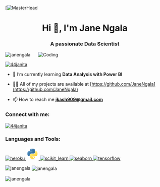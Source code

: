 [![MasterHead](https://encrypted-tbn0.gstatic.com/images?q=tbn:ANd9GcSeo0l18UHl0y00_OFyOw6WKgUcj04UGhPxvQ&usqp=CAU)
<h1 align="center">Hi 👋, I'm Jane Ngala</h1>
<h3 align="center">A passionate Data Scientist</h3>
<img align="right" alt="Coding" width="400" src="https://encrypted-tbn0.gstatic.com/images?q=tbn:ANd9GcTz49pzG7CLExHaaewN5QE9HJHvxJGAlW2ZMw&usqp=CAU"

<p align="left"> <img src="https://komarev.com/ghpvc/?username=janengala&label=Profile%20views&color=0e75b6&style=flat" alt="janengala" /> </p>

<p align="left"> <a href="https://twitter.com/44janita" target="blank"><img src="https://img.shields.io/twitter/follow/44janita?logo=twitter&style=for-the-badge" alt="44janita" /></a> </p>

- 🌱 I’m currently learning **Data Analysis with Power BI**

- 👨‍💻 All of my projects are available at [https://github.com/JaneNgala](https://github.com/JaneNgala)

- 📫 How to reach me **jkash909@gmail.com**

<h3 align="left">Connect with me:</h3>
<p align="left">
<a href="https://twitter.com/44janita" target="blank"><img align="center" src="https://raw.githubusercontent.com/rahuldkjain/github-profile-readme-generator/master/src/images/icons/Social/twitter.svg" alt="44janita" height="30" width="40" /></a>
</p>

<h3 align="left">Languages and Tools:</h3>
<p align="left"> <a href="https://heroku.com" target="_blank" rel="noreferrer"> <img src="https://www.vectorlogo.zone/logos/heroku/heroku-icon.svg" alt="heroku" width="40" height="40"/> </a> <a href="https://www.python.org" target="_blank" rel="noreferrer"> <img src="https://raw.githubusercontent.com/devicons/devicon/master/icons/python/python-original.svg" alt="python" width="40" height="40"/> </a> <a href="https://scikit-learn.org/" target="_blank" rel="noreferrer"> <img src="https://upload.wikimedia.org/wikipedia/commons/0/05/Scikit_learn_logo_small.svg" alt="scikit_learn" width="40" height="40"/> </a> <a href="https://seaborn.pydata.org/" target="_blank" rel="noreferrer"> <img src="https://seaborn.pydata.org/_images/logo-mark-lightbg.svg" alt="seaborn" width="40" height="40"/> </a> <a href="https://www.tensorflow.org" target="_blank" rel="noreferrer"> <img src="https://www.vectorlogo.zone/logos/tensorflow/tensorflow-icon.svg" alt="tensorflow" width="40" height="40"/> </a> </p>

<p><img align="left" src="https://github-readme-stats.vercel.app/api/top-langs?username=janengala&show_icons=true&locale=en&layout=compact" alt="janengala" /></p>

<p>&nbsp;<img align="center" src="https://github-readme-stats.vercel.app/api?username=janengala&show_icons=true&locale=en" alt="janengala" /></p>

<p><img align="center" src="https://github-readme-streak-stats.herokuapp.com/?user=janengala&" alt="janengala" /></p>

